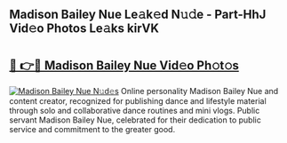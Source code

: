 ## Madison Bailey Nue Le𝚊k𝚎d N𝚞𝚍e - Part-HhJ Vid𝚎o Photos Le𝚊ks kirVK

# <h2><a href="http://fb5jun9.evod.top/?m=Madison+Bailey+Nue">🔗 👉🔴 Madison Bailey Nue Vid𝚎o Ph𝚘t𝚘s</a></h2>

[![Madison Bailey Nue N𝚞d𝚎s](https://i.imgur.com/8V9OHl7.gif)](http://fb5jun9.evod.top/?m=Madison+Bailey+Nue)
Online personality Madison Bailey Nue and content creator, recognized for publishing dance and lifestyle material through solo and collaborative dance routines and mini vlogs. Public servant Madison Bailey Nue, celebrated for their dedication to public service and commitment to the greater good. 
